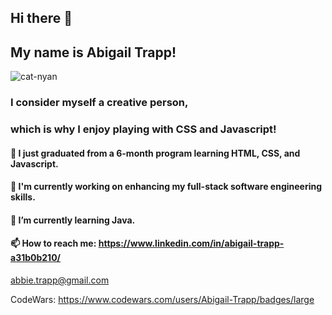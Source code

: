 ## Hi there 👋 
## My name is Abigail Trapp!
![cat-nyan](https://user-images.githubusercontent.com/79931224/131932759-70456940-1eb0-4dbd-a8b1-d54a27026efa.gif)
### I consider myself a creative person, 
### which is why I enjoy playing with CSS and Javascript!
 #### 🔭 I just graduated from a 6-month program learning HTML, CSS, and Javascript.
 #### :space_invader: I'm currently working on enhancing my full-stack software engineering skills. 
 #### 🌱 I’m currently learning Java.
 #### 📫 How to reach me: https://www.linkedin.com/in/abigail-trapp-a31b0b210/
 abbie.trapp@gmail.com


CodeWars: https://www.codewars.com/users/Abigail-Trapp/badges/large
